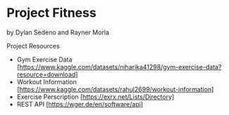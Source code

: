 # Project Fitness
 by Dylan Sedeno and Rayner Morla

 Project Resources
 
 - Gym Exercise Data [https://www.kaggle.com/datasets/niharika41298/gym-exercise-data?resource=download]
 - Workout Information [https://www.kaggle.com/datasets/rahul2699/workout-information]
 - Exercise Perscription [https://exrx.net/Lists/Directory]
 - REST API [https://wger.de/en/software/api]
